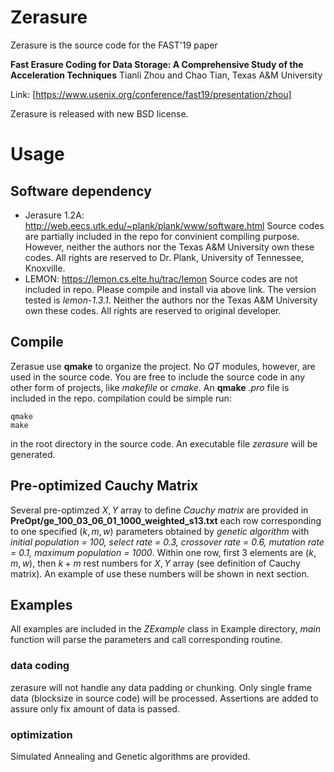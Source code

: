 # Zerasure
Zerasure is the source code for the FAST'19 paper

**Fast Erasure Coding for Data Storage: A Comprehensive Study of the Acceleration Techniques**
Tianli Zhou and Chao Tian, Texas A&M University

Link: [https://www.usenix.org/conference/fast19/presentation/zhou]

Zerasure is released with new BSD license.

# Usage
## Software dependency
- Jerasure 1.2A: 
http://web.eecs.utk.edu/~plank/plank/www/software.html
Source codes are partially included in the repo for convinient compiling purpose. However, neither the authors nor the Texas A&M University own these codes. All rights are reserved to Dr. Plank, University of Tennessee, Knoxville. 
- LEMON:
https://lemon.cs.elte.hu/trac/lemon
Source codes are not included in repo. Please compile and install via above link. The version tested is *lemon-1.3.1*. Neither the authors nor the Texas A&M University own these codes. All rights are reserved to original developer.

## Compile
Zerasue use **qmake** to organize the project. No *QT* modules, however, are used in the source code. You are free to include the source code in any other form of projects, like *makefile* or *cmake*.
An **qmake** *.pro* file is included in the repo. compilation could be simple run:
~~~~
qmake
make
~~~~
in the root directory in the source code. An executable file *zerasure* will be generated.

## Pre-optimized Cauchy Matrix
Several pre-optimzed $X,Y$ array to define *Cauchy matrix* are provided in **PreOpt/ge_100_03_06_01_1000_weighted_s13.txt**
each row corresponding to one specified $(k,m,w)$ parameters obtained by *genetic algorithm* with *initial population = 100, select rate = 0.3, crossover rate = 0.6, mutation rate = 0.1, maximum population = 1000*. Within one row, first 3 elements are $(k,m,w)$, then $k+m$ rest numbers for $X,Y$ array (see definition of Cauchy matrix). An example of use these numbers will be shown in next section.

## Examples
All examples are included in the *ZExample* class in Example directory, *main* function will parse the parameters and call corresponding routine.

### data coding 
zerasure will not handle any data padding or chunking. Only single frame data (blocksize in source code) will be processed. Assertions are added to assure only fix amount of data is passed.

### optimization
Simulated Annealing and Genetic algorithms are provided.